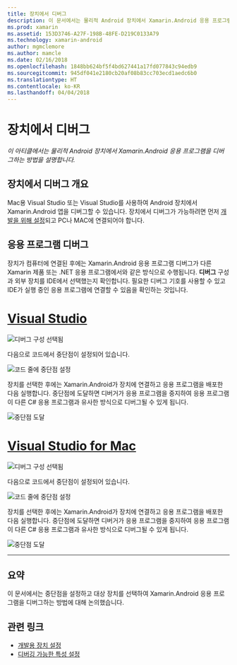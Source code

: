 ```yaml
---
title: 장치에서 디버그
description: 이 문서에서는 물리적 Android 장치에서 Xamarin.Android 응용 프로그램을 디버그하는 방법을 설명합니다.
ms.prod: xamarin
ms.assetid: 153D3746-A27F-198B-48FE-D219C0133A79
ms.technology: xamarin-android
author: mgmclemore
ms.author: mamcle
ms.date: 02/16/2018
ms.openlocfilehash: 1848bb624bf5f4bd627441a17fd077843c94edb9
ms.sourcegitcommit: 945df041e2180cb20af08b83cc703ecd1aedc6b0
ms.translationtype: HT
ms.contentlocale: ko-KR
ms.lasthandoff: 04/04/2018
---
```

# <a name="debug-on-device"></a>장치에서 디버그

_이 아티클에서는 물리적 Android 장치에서 Xamarin.Android 응용 프로그램을 디버그하는 방법을 설명합니다._

## <a name="debug-on-device-overview"></a>장치에서 디버그 개요

Mac용 Visual Studio 또는 Visual Studio를 사용하여 Android 장치에서 Xamarin.Android 앱을 디버그할 수 있습니다. 장치에서 디버그가 가능하려면 먼저 [개발을 위해 설정](~/android/get-started/installation/set-up-device-for-development.md)되고 PC나 MAC에 연결되어야 합니다.


## <a name="debug-application"></a>응용 프로그램 디버그

장치가 컴퓨터에 연결된 후에는 Xamarin.Android 응용 프로그램 디버그가 다른 Xamarin 제품 또는 .NET 응용 프로그램에서와 같은 방식으로 수행됩니다. **디버그** 구성과 외부 장치를 IDE에서 선택했는지 확인합니다. 필요한 디버그 기호를 사용할 수 있고 IDE가 실행 중인 응용 프로그램에 연결할 수 있음을 확인하는 것입니다. 

# <a name="visual-studiotabvswin"></a>[Visual Studio](#tab/vswin)

![디버그 구성 선택됨](debug-on-device-images/image1-vs.png)

다음으로 코드에서 중단점이 설정되어 있습니다.

![코드 줄에 중단점 설정](debug-on-device-images/image2-vs.png)

장치를 선택한 후에는 Xamarin.Android가 장치에 연결하고 응용 프로그램을 배포한 다음 실행합니다. 중단점에 도달하면 디버거가 응용 프로그램을 중지하여 응용 프로그램이 다른 C# 응용 프로그램과 유사한 방식으로 디버그될 수 있게 됩니다. 

![중단점 도달](debug-on-device-images/image3-vs.png)

# <a name="visual-studio-for-mactabvsmac"></a>[Visual Studio for Mac](#tab/vsmac)

![디버그 구성 선택됨](debug-on-device-images/image1-xs.png)

다음으로 코드에서 중단점이 설정되어 있습니다.

![코드 줄에 중단점 설정](debug-on-device-images/image2-xs.png)

장치를 선택한 후에는 Xamarin.Android가 장치에 연결하고 응용 프로그램을 배포한 다음 실행합니다. 중단점에 도달하면 디버거가 응용 프로그램을 중지하여 응용 프로그램이 다른 C# 응용 프로그램과 유사한 방식으로 디버그될 수 있게 됩니다. 

![중단점 도달](debug-on-device-images/image3-xs.png)

-----



## <a name="summary"></a>요약

이 문서에서는 중단점을 설정하고 대상 장치를 선택하여 Xamarin.Android 응용 프로그램을 디버그하는 방법에 대해 논의했습니다.


## <a name="related-links"></a>관련 링크

- [개발용 장치 설정](~/android/get-started/installation/set-up-device-for-development.md)
- [디버깅 가능한 특성 설정](~/android/deploy-test/debuggable-attribute.md)
